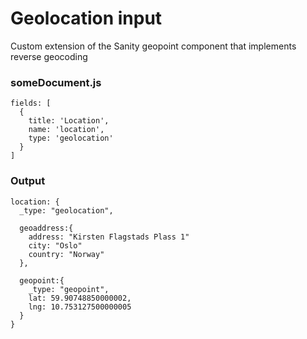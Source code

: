 # Geolocation input
Custom extension of the Sanity geopoint component that implements reverse geocoding


### someDocument.js
```
fields: [
  {
    title: 'Location',
    name: 'location',
    type: 'geolocation'
  }
]
```

### Output
```
location: {
  _type: "geolocation",

  geoaddress:{
    address: "Kirsten Flagstads Plass 1"
    city: "Oslo"
    country: "Norway"
  },

  geopoint:{
    _type: "geopoint",
    lat: 59.90748850000002,
    lng: 10.753127500000005
  }
}
```
